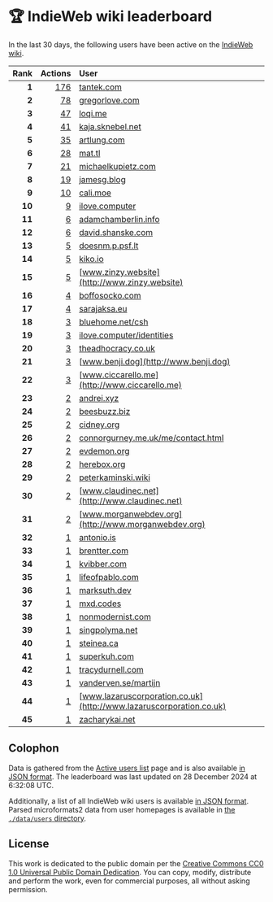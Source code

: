 # 🏆 IndieWeb wiki leaderboard

In the last 30 days, the following users have been active on the [IndieWeb wiki](https://indieweb.org).

| Rank | Actions | User |
|-----:|--------:|:-----|
| **1** | [176](https://indieweb.org/Special:Contributions/Tantek.com) | [tantek.com](http://tantek.com) |
| **2** | [78](https://indieweb.org/Special:Contributions/Gregorlove.com) | [gregorlove.com](http://gregorlove.com) |
| **3** | [47](https://indieweb.org/Special:Contributions/Loqi.me) | [loqi.me](http://loqi.me) |
| **4** | [41](https://indieweb.org/Special:Contributions/Kaja.sknebel.net) | [kaja.sknebel.net](http://kaja.sknebel.net) |
| **5** | [35](https://indieweb.org/Special:Contributions/Artlung.com) | [artlung.com](http://artlung.com) |
| **6** | [28](https://indieweb.org/Special:Contributions/Mat.tl) | [mat.tl](http://mat.tl) |
| **7** | [21](https://indieweb.org/Special:Contributions/Michaelkupietz.com) | [michaelkupietz.com](http://michaelkupietz.com) |
| **8** | [19](https://indieweb.org/Special:Contributions/Jamesg.blog) | [jamesg.blog](http://jamesg.blog) |
| **9** | [10](https://indieweb.org/Special:Contributions/Cali.moe) | [cali.moe](http://cali.moe) |
| **10** | [9](https://indieweb.org/Special:Contributions/Ilove.computer) | [ilove.computer](http://ilove.computer) |
| **11** | [6](https://indieweb.org/Special:Contributions/Adamchamberlin.info) | [adamchamberlin.info](http://adamchamberlin.info) |
| **12** | [6](https://indieweb.org/Special:Contributions/David.shanske.com) | [david.shanske.com](http://david.shanske.com) |
| **13** | [5](https://indieweb.org/Special:Contributions/Doesnm.p.psf.lt) | [doesnm.p.psf.lt](http://doesnm.p.psf.lt) |
| **14** | [5](https://indieweb.org/Special:Contributions/Kiko.io) | [kiko.io](http://kiko.io) |
| **15** | [5](https://indieweb.org/Special:Contributions/Www.zinzy.website) | [www.zinzy.website](http://www.zinzy.website) |
| **16** | [4](https://indieweb.org/Special:Contributions/Boffosocko.com) | [boffosocko.com](http://boffosocko.com) |
| **17** | [4](https://indieweb.org/Special:Contributions/Sarajaksa.eu) | [sarajaksa.eu](http://sarajaksa.eu) |
| **18** | [3](https://indieweb.org/Special:Contributions/Bluehome.net_csh) | [bluehome.net/csh](http://bluehome.net/csh) |
| **19** | [3](https://indieweb.org/Special:Contributions/Ilove.computer_identities) | [ilove.computer/identities](http://ilove.computer/identities) |
| **20** | [3](https://indieweb.org/Special:Contributions/Theadhocracy.co.uk) | [theadhocracy.co.uk](http://theadhocracy.co.uk) |
| **21** | [3](https://indieweb.org/Special:Contributions/Www.benji.dog) | [www.benji.dog](http://www.benji.dog) |
| **22** | [3](https://indieweb.org/Special:Contributions/Www.ciccarello.me) | [www.ciccarello.me](http://www.ciccarello.me) |
| **23** | [2](https://indieweb.org/Special:Contributions/Andrei.xyz) | [andrei.xyz](http://andrei.xyz) |
| **24** | [2](https://indieweb.org/Special:Contributions/Beesbuzz.biz) | [beesbuzz.biz](http://beesbuzz.biz) |
| **25** | [2](https://indieweb.org/Special:Contributions/Cidney.org) | [cidney.org](http://cidney.org) |
| **26** | [2](https://indieweb.org/Special:Contributions/Connorgurney.me.uk_me_contact.html) | [connorgurney.me.uk/me/contact.html](http://connorgurney.me.uk/me/contact.html) |
| **27** | [2](https://indieweb.org/Special:Contributions/Evdemon.org) | [evdemon.org](http://evdemon.org) |
| **28** | [2](https://indieweb.org/Special:Contributions/Herebox.org) | [herebox.org](http://herebox.org) |
| **29** | [2](https://indieweb.org/Special:Contributions/Peterkaminski.wiki) | [peterkaminski.wiki](http://peterkaminski.wiki) |
| **30** | [2](https://indieweb.org/Special:Contributions/Www.claudinec.net) | [www.claudinec.net](http://www.claudinec.net) |
| **31** | [2](https://indieweb.org/Special:Contributions/Www.morganwebdev.org) | [www.morganwebdev.org](http://www.morganwebdev.org) |
| **32** | [1](https://indieweb.org/Special:Contributions/Antonio.is) | [antonio.is](http://antonio.is) |
| **33** | [1](https://indieweb.org/Special:Contributions/Brentter.com) | [brentter.com](http://brentter.com) |
| **34** | [1](https://indieweb.org/Special:Contributions/Kvibber.com) | [kvibber.com](http://kvibber.com) |
| **35** | [1](https://indieweb.org/Special:Contributions/Lifeofpablo.com) | [lifeofpablo.com](http://lifeofpablo.com) |
| **36** | [1](https://indieweb.org/Special:Contributions/Marksuth.dev) | [marksuth.dev](http://marksuth.dev) |
| **37** | [1](https://indieweb.org/Special:Contributions/Mxd.codes) | [mxd.codes](http://mxd.codes) |
| **38** | [1](https://indieweb.org/Special:Contributions/Nonmodernist.com) | [nonmodernist.com](http://nonmodernist.com) |
| **39** | [1](https://indieweb.org/Special:Contributions/Singpolyma.net) | [singpolyma.net](http://singpolyma.net) |
| **40** | [1](https://indieweb.org/Special:Contributions/Steinea.ca) | [steinea.ca](http://steinea.ca) |
| **41** | [1](https://indieweb.org/Special:Contributions/Superkuh.com) | [superkuh.com](http://superkuh.com) |
| **42** | [1](https://indieweb.org/Special:Contributions/Tracydurnell.com) | [tracydurnell.com](http://tracydurnell.com) |
| **43** | [1](https://indieweb.org/Special:Contributions/Vanderven.se_martijn) | [vanderven.se/martijn](http://vanderven.se/martijn) |
| **44** | [1](https://indieweb.org/Special:Contributions/Www.lazaruscorporation.co.uk) | [www.lazaruscorporation.co.uk](http://www.lazaruscorporation.co.uk) |
| **45** | [1](https://indieweb.org/Special:Contributions/Zacharykai.net) | [zacharykai.net](http://zacharykai.net) |


## Colophon

Data is gathered from the [Active users list](https://indieweb.org/Special:ActiveUsers) page and is also available [in JSON format](https://github.com/jgarber623/indieweb-wiki-leaderboard/blob/main/data/leaderboard.json). The leaderboard was last updated on 28 December 2024 at 6:32:08 UTC.

Additionally, a list of all IndieWeb wiki users is available [in JSON format](https://github.com/jgarber623/indieweb-wiki-leaderboard/blob/main/data/users.json). Parsed microformats2 data from user homepages is available in [the `./data/users` directory](https://github.com/jgarber623/indieweb-wiki-leaderboard/blob/main/data/users).

## License

This work is dedicated to the public domain per the [Creative Commons CC0 1.0 Universal Public Domain Dedication](https://creativecommons.org/publicdomain/zero/1.0/). You can copy, modify, distribute and perform the work, even for commercial purposes, all without asking permission.
